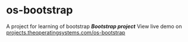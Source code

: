 # os-bootstrap
A project for learning of bootstrap
***Bootstrap project***
View live demo on [projects.theoperatingsystems.com/os-bootstrap](https://projects.theoperatingsystems.com/os-bootstrap)
